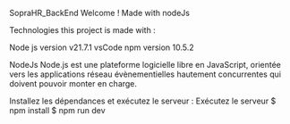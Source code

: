 SopraHR_BackEnd
Welcome !
Made with nodeJs

Technologies
this project is made with :

Node js version v21.7.1
vsCode
npm version 10.5.2

NodeJs
Node.js est une plateforme logicielle libre en JavaScript, orientée vers les applications réseau évènementielles hautement concurrentes qui doivent pouvoir monter en charge.

Installez les dépendances et exécutez le serveur :
Exécutez le serveur
		$ npm install
		$ npm run dev